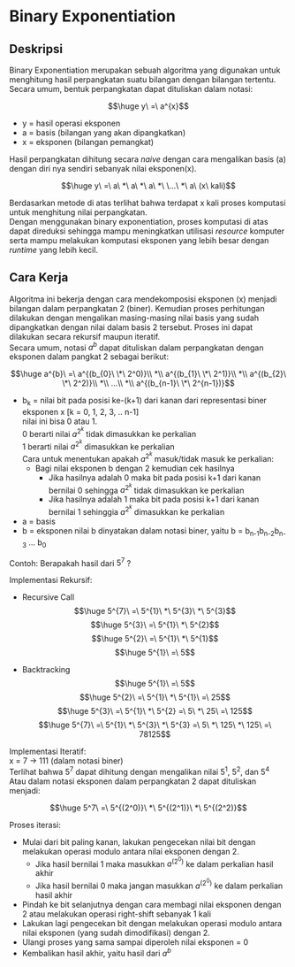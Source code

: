 # Binary Exponentiation


## Deskripsi
Binary Exponentiation merupakan sebuah algoritma yang digunakan untuk menghitung hasil perpangkatan suatu bilangan dengan bilangan tertentu.  
Secara umum, bentuk perpangkatan dapat dituliskan dalam notasi:  

$$\huge y\ =\ a^{x}$$

- y = hasil operasi eksponen
- a = basis (bilangan yang akan dipangkatkan)
- x = eksponen (bilangan pemangkat)

Hasil perpangkatan dihitung secara <em>naive</em> dengan cara mengalikan basis (a) dengan diri nya sendiri sebanyak nilai eksponen(x).

$$\huge y\ =\ a\ *\ a\ *\ a\ *\ \...\ *\ a\ (x\ kali)$$

Berdasarkan metode di atas terlihat bahwa terdapat x kali proses komputasi untuk menghitung nilai perpangkatan.  
Dengan menggunakan binary exponentiation, proses komputasi di atas dapat direduksi sehingga mampu meningkatkan utilisasi <em>resource</em> komputer serta mampu melakukan komputasi eksponen yang lebih besar dengan <em>runtime</em> yang lebih kecil.

## Cara Kerja
Algoritma ini bekerja dengan cara mendekomposisi eksponen (x) menjadi bilangan dalam perpangkatan 2 (biner). Kemudian proses perhitungan dilakukan dengan mengalikan masing-masing nilai basis yang sudah dipangkatkan dengan nilai dalam basis 2 tersebut. Proses ini dapat dilakukan secara rekursif maupun iteratif.  
Secara umum, notasi $a^{b}$ dapat dituliskan dalam perpangkatan dengan eksponen dalam pangkat 2 sebagai berikut:

$$\huge a^{b}\ =\ a^{(b_{0}\ \*\ 2^0)}\\ *\\ a^{(b_{1}\ \*\ 2^1)}\\ *\\ a^{(b_{2}\ \*\ 2^2)}\\ *\\ ...\\ *\\ a^{(b_{n-1}\ \*\ 2^{n-1})}$$

- b<sub>k</sub> = nilai bit pada posisi ke-(k+1) dari kanan dari representasi biner eksponen x [k = 0, 1, 2, 3, .. n-1]  
  nilai ini bisa 0 atau 1.  
  0 berarti nilai $a^{2^k}$ tidak dimasukkan ke perkalian  
  1 berarti nilai $a^{2^k}$ dimasukkan ke perkalian  
  Cara untuk menentukan apakah $a^{2^k}$ masuk/tidak masuk ke perkalian:
  - Bagi nilai eksponen b dengan 2 kemudian cek hasilnya
    - Jika hasilnya adalah 0 maka bit pada posisi k+1 dari kanan bernilai 0 sehingga $a^{2^k}$ tidak dimasukkan ke perkalian
    - Jika hasilnya adalah 1 maka bit pada posisi k+1 dari kanan bernilai 1 sehinggia $a^{2^k}$ dimasukkan ke perkalian
- a = basis
- b = eksponen
  nilai b dinyatakan dalam notasi biner, yaitu b = b<sub>n-1</sub>b<sub>n-2</sub>b<sub>n-3</sub> ... b<sub>0</sub>

Contoh: Berapakah hasil dari $5^{7}$ ?  

Implementasi Rekursif:
- Recursive Call
$$\huge 5^{7}\ =\ 5^{1}\ *\ 5^{3}\ *\ 5^{3}$$
$$\huge 5^{3}\ =\ 5^{1}\ *\ 5^{2}$$
$$\huge 5^{2}\ =\ 5^{1}\ *\ 5^{1}$$
$$\huge 5^{1}\ =\ 5$$

- Backtracking
$$\huge 5^{1}\ =\ 5$$
$$\huge 5^{2}\ =\ 5^{1}\ *\ 5^{1}\ =\ 25$$
$$\huge 5^{3}\ =\ 5^{1}\ *\ 5^{2} =\ 5\ *\ 25\ =\ 125$$
$$\huge 5^{7}\ =\ 5^{1}\ *\ 5^{3}\ *\ 5^{3} =\ 5\ *\ 125\ *\ 125\ =\ 78125$$

Implementasi Iteratif:  
x = 7 -> 111 (dalam notasi biner)  
Terlihat bahwa $5^7$ dapat dihitung dengan mengalikan nilai $5^1$, $5^2$, dan $5^4$  
Atau dalam notasi eksponen dalam perpangkatan 2 dapat dituliskan menjadi:

$$\huge 5^7\ =\ 5^{(2^0)}\ *\ 5^{(2^1)}\ *\ 5^{(2^2)}$$

Proses iterasi:
  - Mulai dari bit paling kanan, lakukan pengecekan nilai bit dengan melakukan operasi modulo antara nilai eksponen dengan 2.
    - Jika hasil bernilai 1 maka masukkan $a^{(2^0)}$ ke dalam perkalian hasil akhir
    - Jika hasil bernilai 0 maka jangan masukkan $a^{(2^0)}$ ke dalam perkalian hasil akhir
  - Pindah ke bit selanjutnya dengan cara membagi nilai eksponen dengan 2 atau melakukan operasi right-shift sebanyak 1 kali
  - Lakukan lagi pengecekan bit dengan melakukan operasi modulo antara nilai eksponen (yang sudah dimodifikasi) dengan 2.
  - Ulangi proses yang sama sampai diperoleh nilai eksponen = 0
  - Kembalikan hasil akhir, yaitu hasil dari $a^{b}$

